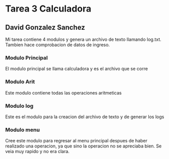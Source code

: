 # Tarea 3 Calculadora
## David Gonzalez Sanchez

Mi tarea contiene 4 modulos y genera un archivo de texto llamando log.txt. Tambien hace comprobacion de datos de ingreso. 

### Modulo Principal

El modulo principal se llama calculadora y es el archivo que se corre

### Modulo Arit

Este modulo contiene todas las operaciones aritmeticas

### Modulo log

Este es el modulo para la creacion del archivo de texto y de generar los logs

### Modulo menu

Cree este modulo para regresar al menu principal despues de haber realizado una operacion, ya que sino la operacion no se apreciaba bien. Se veia muy rapido y no era clara. 